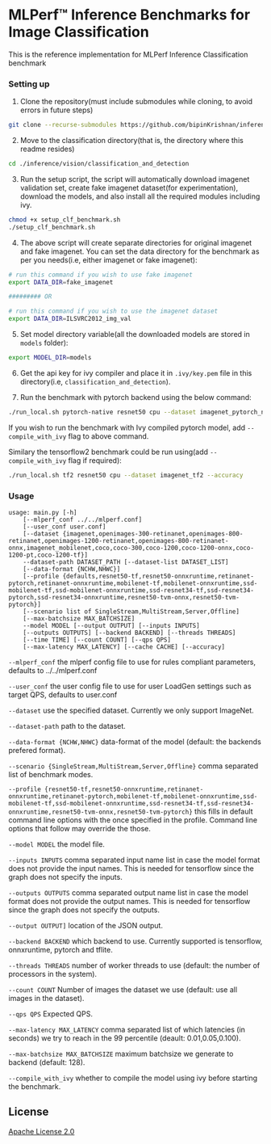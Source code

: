 # MLPerf™ Inference Benchmarks for Image Classification

This is the reference implementation for MLPerf Inference Classification benchmark

### Setting up

1. Clone the repository(must include submodules while cloning, to avoid errors in future steps)

```bash
git clone --recurse-submodules https://github.com/bipinKrishnan/inference.git
```

2. Move to the classification directory(that is, the directory where this readme resides)

```bash
cd ./inference/vision/classification_and_detection
```

3. Run the setup script, the script will automatically download imagenet validation set, create fake imagenet dataset(for experimentation), download the models, and also install all the required modules including ivy.

```bash
chmod +x setup_clf_benchmark.sh
./setup_clf_benchmark.sh
```

4. The above script will create separate directories for original imagenet and fake imagenet. You can set the data directory for the benchmark as per you needs(i.e, either imagenet or fake imagenet):

```bash
# run this command if you wish to use fake imagenet
export DATA_DIR=fake_imagenet

######### OR

# run this command if you wish to use the imagenet dataset
export DATA_DIR=ILSVRC2012_img_val
```

5. Set model directory variable(all the downloaded models are stored in `models` folder):

```bash
export MODEL_DIR=models
```

6. Get the api key for ivy compiler and place it in `.ivy/key.pem` file in this directory(i.e, `classification_and_detection`).

7. Run the benchmark with pytorch backend using the below command:

```bash
./run_local.sh pytorch-native resnet50 cpu --dataset imagenet_pytorch_native --profile resnet50-pytorch-native --accuracy --data-format NCHW
```

If you wish to run the benchmark with Ivy compiled pytorch model, add `--compile_with_ivy` flag to above command.

Similary the tensorflow2 benchmark could be run using(add `--compile_with_ivy` flag if required):

```bash
./run_local.sh tf2 resnet50 cpu --dataset imagenet_tf2 --accuracy
```


### Usage
```
usage: main.py [-h]
    [--mlperf_conf ../../mlperf.conf]
    [--user_conf user.conf]
    [--dataset {imagenet,openimages-300-retinanet,openimages-800-retinanet,openimages-1200-retinanet,openimages-800-retinanet-onnx,imagenet_mobilenet,coco,coco-300,coco-1200,coco-1200-onnx,coco-1200-pt,coco-1200-tf}]
    --dataset-path DATASET_PATH [--dataset-list DATASET_LIST]
    [--data-format {NCHW,NHWC}]
    [--profile {defaults,resnet50-tf,resnet50-onnxruntime,retinanet-pytorch,retinanet-onnxruntime,mobilenet-tf,mobilenet-onnxruntime,ssd-mobilenet-tf,ssd-mobilenet-onnxruntime,ssd-resnet34-tf,ssd-resnet34-pytorch,ssd-resnet34-onnxruntime,resnet50-tvm-onnx,resnet50-tvm-pytorch}]
    [--scenario list of SingleStream,MultiStream,Server,Offline]
    [--max-batchsize MAX_BATCHSIZE]
    --model MODEL [--output OUTPUT] [--inputs INPUTS]
    [--outputs OUTPUTS] [--backend BACKEND] [--threads THREADS]
    [--time TIME] [--count COUNT] [--qps QPS]
    [--max-latency MAX_LATENCY] [--cache CACHE] [--accuracy]
```

```--mlperf_conf```
the mlperf config file to use for rules compliant parameters, defaults to ../../mlperf.conf

```--user_conf```
the user config file to use for user LoadGen settings such as target QPS, defaults to user.conf

```--dataset```
use the specified dataset. Currently we only support ImageNet.

```--dataset-path```
path to the dataset.

```--data-format {NCHW,NHWC}```
data-format of the model (default: the backends prefered format).

```--scenario {SingleStream,MultiStream,Server,Offline}```
comma separated list of benchmark modes.

```--profile {resnet50-tf,resnet50-onnxruntime,retinanet-onnxruntime,retinanet-pytorch,mobilenet-tf,mobilenet-onnxruntime,ssd-mobilenet-tf,ssd-mobilenet-onnxruntime,ssd-resnet34-tf,ssd-resnet34-onnxruntime,resnet50-tvm-onnx,resnet50-tvm-pytorch}```
this fills in default command line options with the once specified in the profile. Command line options that follow may override the those.

```--model MODEL```
the model file.

```--inputs INPUTS```
comma separated input name list in case the model format does not provide the input names. This is needed for tensorflow since the graph does not specify the inputs.

```--outputs OUTPUTS```
comma separated output name list in case the model format does not provide the output names. This is needed for tensorflow since the graph does not specify the outputs.

```--output OUTPUT]```
location of the JSON output.

```--backend BACKEND```
which backend to use. Currently supported is tensorflow, onnxruntime, pytorch and tflite.

```--threads THREADS```
number of worker threads to use (default: the number of processors in the system).

```--count COUNT```
Number of images the dataset we use (default: use all images in the dataset).

```--qps QPS```
Expected QPS.

```--max-latency MAX_LATENCY```
comma separated list of which latencies (in seconds) we try to reach in the 99 percentile (deault: 0.01,0.05,0.100).

```--max-batchsize MAX_BATCHSIZE```
maximum batchsize we generate to backend (default: 128).

```--compile_with_ivy```
whether to compile the model using ivy before starting the benchmark.


## License

[Apache License 2.0](LICENSE)
